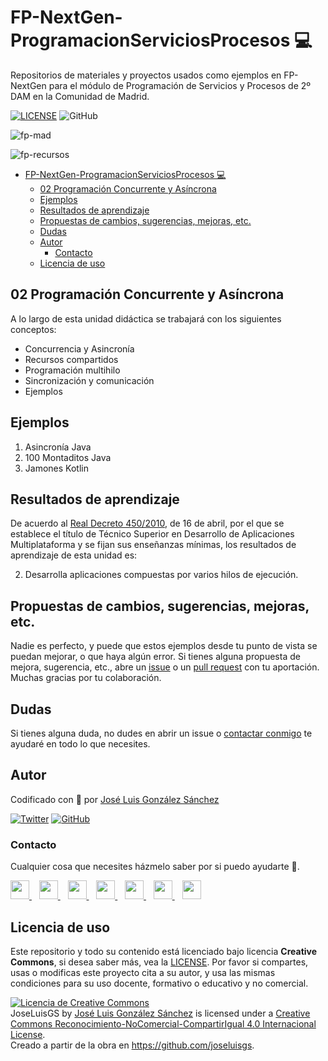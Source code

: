 # FP-NextGen-ProgramacionServiciosProcesos 💻 
Repositorios de materiales y proyectos usados como ejemplos en FP-NextGen para el módulo de Programación de Servicios y Procesos  de 2º DAM en la Comunidad de Madrid.

[![LICENSE](https://img.shields.io/badge/License-CC-%23e64545)](https://joseluisgs.dev/docs/license/)
![GitHub](https://img.shields.io/github/last-commit/joseluisgs/FP-NextGen-ProgramacionServiciosProcesos)

![fp-mad](https://raw.githubusercontent.com/joseluisgs/FP-NextGen-ProgramacionServiciosProcesos/main/images/proyecto-fpmaddigital.png)

![fp-recursos](https://raw.githubusercontent.com/joseluisgs/FP-NextGen-ProgramacionServiciosProcesos/main/images/recursosdigitales01.png)

- [FP-NextGen-ProgramacionServiciosProcesos 💻](#fp-nextgen-programacionserviciosprocesos-)
  - [02 Programación Concurrente y Asíncrona](#02-programación-concurrente-y-asíncrona)
  - [Ejemplos](#ejemplos)
  - [Resultados de aprendizaje](#resultados-de-aprendizaje)
  - [Propuestas de cambios, sugerencias, mejoras, etc.](#propuestas-de-cambios-sugerencias-mejoras-etc)
  - [Dudas](#dudas)
  - [Autor](#autor)
    - [Contacto](#contacto)
  - [Licencia de uso](#licencia-de-uso)

## 02 Programación Concurrente y Asíncrona
A lo largo de esta unidad didáctica se trabajará con los siguientes conceptos:
- Concurrencia y Asincronía
- Recursos compartidos
- Programación multihilo
- Sincronización y comunicación
- Ejemplos

## Ejemplos
1. Asincronía Java
2. 100 Montaditos Java
3. Jamones Kotlin

## Resultados de aprendizaje
De acuerdo al [Real Decreto 450/2010](https://www.boe.es/boe/dias/2010/05/20/pdfs/BOE-A-2010-8067.pdf), de 16 de abril, por el que se establece el título de
Técnico Superior en Desarrollo de Aplicaciones Multiplataforma y se fijan sus
enseñanzas mínimas, los resultados de aprendizaje de esta unidad es:

2. Desarrolla aplicaciones compuestas por varios hilos de ejecución.

## Propuestas de cambios, sugerencias, mejoras, etc.
Nadie es perfecto, y puede que estos ejemplos desde tu punto de vista se puedan mejorar, o que haya algún error. Si tienes alguna propuesta de mejora, sugerencia, etc., abre un [issue](https://github.com/joseluisgs/FP-NextGen-ProgramacionServiciosProcesos/issues) o un [pull request](https://github.com/joseluisgs/FP-NextGen-ProgramacionServiciosProcesos/pulls) con tu aportación. Muchas gracias por tu colaboración.

## Dudas
Si tienes alguna duda, no dudes en abrir un issue o [contactar conmigo](#contacto) te ayudaré en todo lo que necesites.


## Autor

Codificado con :sparkling_heart: por [José Luis González Sánchez](https://twitter.com/joseluisgonsan)

[![Twitter](https://img.shields.io/twitter/follow/joseluisgonsan?style=social)](https://twitter.com/joseluisgonsan)
[![GitHub](https://img.shields.io/github/followers/joseluisgs?style=social)](https://github.com/joseluisgs)

### Contacto
<p>
  Cualquier cosa que necesites házmelo saber por si puedo ayudarte 💬.
</p>
<p>
 <a href="https://joseluisgs.github.io/" target="_blank">
        <img src="https://joseluisgs.github.io/img/favicon.png" 
    height="30">
    </a>  &nbsp;&nbsp;
    <a href="https://github.com/joseluisgs" target="_blank">
        <img src="https://distreau.com/github.svg" 
    height="30">
    </a> &nbsp;&nbsp;
        <a href="https://twitter.com/joseluisgonsan" target="_blank">
        <img src="https://i.imgur.com/U4Uiaef.png" 
    height="30">
    </a> &nbsp;&nbsp;
    <a href="https://www.linkedin.com/in/joseluisgonsan" target="_blank">
        <img src="https://upload.wikimedia.org/wikipedia/commons/thumb/c/ca/LinkedIn_logo_initials.png/768px-LinkedIn_logo_initials.png" 
    height="30">
    </a>  &nbsp;&nbsp;
    <a href="https://discordapp.com/users/joseluisgs#3560" target="_blank">
        <img src="https://logodownload.org/wp-content/uploads/2017/11/discord-logo-4-1.png" 
    height="30">
    </a> &nbsp;&nbsp;
    <a href="https://g.dev/joseluisgs" target="_blank">
        <img loading="lazy" src="https://googlediscovery.com/wp-content/uploads/google-developers.png" 
    height="30">
    </a> &nbsp;&nbsp;
    <a href="https://www.youtube.com/@joseluisgs" target="_blank">
        <img loading="lazy" src="https://upload.wikimedia.org/wikipedia/commons/e/ef/Youtube_logo.png" 
    height="30">
    </a>    
</p>


## Licencia de uso

Este repositorio y todo su contenido está licenciado bajo licencia **Creative Commons**, si desea saber más, vea la [LICENSE](https://joseluisgs.dev/docs/license/). Por favor si compartes, usas o modificas este proyecto cita a su autor, y usa las mismas condiciones para su uso docente, formativo o educativo y no comercial.

<a rel="license" href="http://creativecommons.org/licenses/by-nc-sa/4.0/"><img alt="Licencia de Creative Commons" style="border-width:0" src="https://i.creativecommons.org/l/by-nc-sa/4.0/88x31.png" /></a><br /><span xmlns:dct="http://purl.org/dc/terms/" property="dct:title">JoseLuisGS</span> by <a xmlns:cc="http://creativecommons.org/ns#" href="https://joseluisgs.github.io/" property="cc:attributionName" rel="cc:attributionURL">José Luis González Sánchez</a> is licensed under a <a rel="license" href="http://creativecommons.org/licenses/by-nc-sa/4.0/">Creative Commons Reconocimiento-NoComercial-CompartirIgual 4.0 Internacional License</a>.<br />Creado a partir de la obra en <a xmlns:dct="http://purl.org/dc/terms/" href="https://github.com/joseluisgs" rel="dct:source">https://github.com/joseluisgs</a>.
